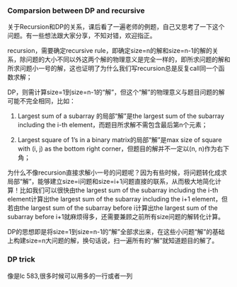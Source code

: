 ### Comparsion between DP and recursive
关于Recursion和DP的关系，课后看了一遍老师的例题，自己又思考了一下这个问题。有一些想法跟大家分享，不知对错，欢迎指正。

recursion，需要确定recursive rule，即确定size=n的解和size=n-1的解的关系，除问题的大小不同以外这两个解的物理意义是完全一样的，即所求问题的解和所求问题小一号的解，这也证明了为什么我们写recursion总是反复call同一个函数求解；

DP，则需计算size=1到size=n-1的“解”，但这个“解”的物理意义与题目问题的解可能不完全相同，比如：

1.  Largest sum of a subarray 的局部“解”是the largest sum of the subarray ​including the i-th element，而题目所求解不需包含最后第n个元素；

2.  ​Largest square of 1’s in a binary matrix的局部“解”是max size of square with (i, j) as the bottom right corner，但题目的解并不一定以(n, n)作为右下角；

为什么不像recursion直接求解小一号的问题呢？因为有些时候，将问题转化成求局部“解”，能够建立size=i问题和size=i+1问题直接的联系，从而极大地简化计算！比如我们可以很快由the largest sum of the subarray ​including the i-th element计算出the largest sum of the subarray ​including the i+1 element，但若由the largest sum of the subarray before i计算出the largest sum of the subarray ​before i+1就麻烦得多，还需要兼顾之前所有size问题的解转化计算。

DP的思想即是将size=1到size=n-1的“解”全部求出来，在这些小问题“解”的基础上构建size=n大问题的解，换句话说，扫一遍所有的“解”就知道题目的解了。

### DP trick
像是lc 583,很多时候可以用多的一行或者一列

